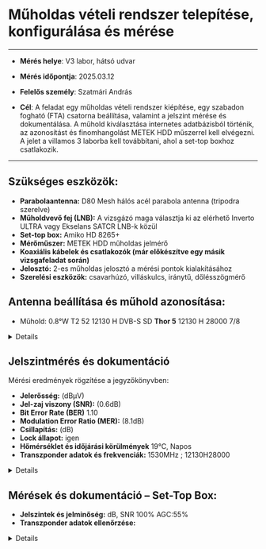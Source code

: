 #  Műholdas vételi rendszer telepítése, konfigurálása és mérése   

---

- **Mérés helye**: V3 labor, hátsó udvar
- **Mérés időpontja**: 2025.03.12
- **Felelős személy**: Szatmári András
  
- **Cél**: A feladat egy műholdas vételi rendszer kiépítése, egy szabadon fogható (FTA) csatorna beállítása, valamint a jelszint mérése és dokumentálása. A műhold kiválasztása internetes adatbázisból történik, az azonosítást és finomhangolást METEK HDD műszerrel kell elvégezni. A jelet a villamos 3 laborba kell továbbítani, ahol a set-top boxhoz csatlakozik.
  
---

## Szükséges eszközök:  

- **Parabolaantenna:** D80 Mesh hálós acél parabola antenna (tripodra szerelve)
- **Műholdvevő fej (LNB):** A vizsgázó maga választja ki az elérhető Inverto ULTRA vagy Ekselans SATCR LNB-k közül
- **Set-top box:** Amiko HD 8265+
- **Mérőműszer:** METEK HDD műholdas jelmérő
- **Koaxiális kábelek és csatlakozók (már előkészítve egy másik vizsgafeladat során)**
- **Jelosztó:** 2-es műholdas jelosztó a mérési pontok kialakításához
- **Szerelési eszközök:** csavarhúzó, villáskulcs, iránytű, dőlésszögmérő

## Antenna beállítása és műhold azonosítása:  

- Műhold:	0.8°W	T2	52	12130 H	DVB-S	SD  **Thor 5** 12130 H 	28000
7/8

<details>
  
<img src="https://raw.githubusercontent.com/1SzatmariAndras6/TAVKOZLES/refs/heads/main/JEGYZOKONYV/M%C5%B1hold_vizsga/K%C3%A9perny%C5%91k%C3%A9p%202025-03-10%20125418.png" height="80" width="900">
<br>

</details>


## Jelszintmérés és dokumentáció  
  Mérési eredmények rögzítése a jegyzőkönyvben:  

- **Jelerősség:** (dBμV)  
- **Jel-zaj viszony (SNR):** (0.6dB)  
- **Bit Error Rate (BER)** 1.10
- **Modulation Error Ratio (MER):** (8.1dB)  
- **Csillapítás:** (dB)  
- **Lock állapot:** igen
- **Hőmérséklet és időjárási körülmények**   19°C, Napos
- **Transzponder adatok és frekvenciák:** 1530MHz ; 12130H28000

<details>
  
![its_snapshot_0001](https://github.com/user-attachments/assets/c8054127-68dc-47cb-946d-4430bc7e193b)    

![its_snapshot_0002](https://github.com/user-attachments/assets/6792a882-da8c-4015-9dd4-ae39a9b232a1)   

</details>



## Mérések és dokumentáció – Set-Top Box:  

- **Jelszintek és jelminőség:** dB, SNR 100% AGC:55%  
- **Transzponder adatok ellenőrzése:**  
  
<details>
  
![1741779707780](https://github.com/user-attachments/assets/da70fb82-9d8a-4531-8b09-6557c0815916)  

![1741779707761](https://github.com/user-attachments/assets/14794122-677b-4056-8db6-db0d7912eb72)  

</details>
  
